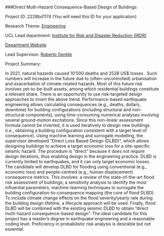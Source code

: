 ###Direct Multi-Hazard Consequence-Based Design of Buildings

Project ID: 2228bd1174
(You will need this ID for your application)

Research Theme: [Engineering](../themes/engineering.md)

UCL Lead department: [Institute for Risk and Disaster Reduction (IRDR)](../departments/institute-for-risk-and-disaster-reduction.md)

[Department Website](https://www.ucl.ac.uk/risk-disaster-reduction)

Lead Supervisor: [Roberto Gentile](https://iris.ucl.ac.uk/iris/browse/profile?upi=RGENT78)

Project Summary:

In 2021, natural hazards caused 10’500 deaths and 252B US$ losses . Such numbers will increase in the future due to (often-uncontrolled) urbanisation and exacerbation of climate-related hazards. Most of this future risk involves yet-to-be-built assets, among which residential buildings constitute a relevant share. There is an opportunity to use risk-targeted design approaches to invert the above trend.
 Performance-based earthquake engineering allows calculating consequences (e.g., deaths, dollars, downtime) for building configurations (including structural and non-structural components), using time-consuming numerical analyses involving several ground-motion excitations. Since this non-linear assessment formula cannot be inverted, it is used iteratively to design new buildings (i.e., obtaining a building configuration consistent with a target level of consequence). Using machine learning and surrogate modelling, the supervisor developed “Direct Loss Based Design (DLBD)”, which allows designing buildings to achieve a target economic loss for a site-specific seismic hazard. The procedure is “direct” because it does not require design iterations, thus enabling design in the engineering practice. DLBD is currently limited to earthquakes, and it can only target economic losses. 
 The candidate will develop DLBD for flooding using conventional (e.g., economic loss) and people-centred (e.g., human displacement) consequence metrics. This involves: a review of the state-of-the-art flood risk assessment of buildings; a sensitivity analysis to identify the most influential parameters; machine-learning techniques to surrogate the building configuration-to-consequence mapping (the core of flood DLBD). To include climate change effects on the flood severity/yearly rate during the building design lifetime, a lifecycle approach will be used. Finally, flood DLBD will be combined with the existing seismic DLBD to obtain “direct multi-hazard consequence-based design”.
 The ideal candidate for this project has a master’s degree in earthquake engineering and a reasonable coding level. Proficiency in probabilistic risk analysis is desirable but not essential.